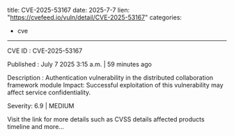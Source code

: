  
title: CVE-2025-53167
date: 2025-7-7
lien: "https://cvefeed.io/vuln/detail/CVE-2025-53167"
categories:
  - cve
---

CVE ID : CVE-2025-53167

Published :  July 7
2025
3:15 a.m. | 59 minutes ago

Description : Authentication vulnerability in the distributed collaboration framework module
Impact: Successful exploitation of this vulnerability may affect service confidentiality.

Severity: 6.9 | MEDIUM

Visit the link for more details
such as CVSS details
affected products
timeline
and more...
